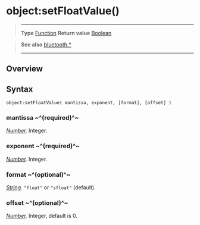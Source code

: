 # object:setFloatValue()

> --------------------- ------------------------------------------------------------------------------------------
> __Type__              [Function](https://docs.coronalabs.com/api/type/Function.html)
> __Return value__      [Boolean](https://docs.coronalabs.com/api/type/Boolean.html)


> __See also__          [bluetooth.*](/plugin/bluetooth/index.md)
> --------------------- ------------------------------------------------------------------------------------------

## Overview

## Syntax

	object:setFloatValue( mantissa, exponent, [format], [offset] )

### mantissa ~^(required)^~
_[Number](https://docs.coronalabs.com/api/type/Number.html)._ Integer.

### exponent ~^(required)^~
_[Number](https://docs.coronalabs.com/api/type/Number.html)._ Integer.

### format ~^(optional)^~
_[String](https://docs.coronalabs.com/api/type/String.html)._ `"float"` or `"sfloat"` (default).

### offset ~^(optional)^~
_[Number](https://docs.coronalabs.com/api/type/Number.html)._ Integer, default is 0.